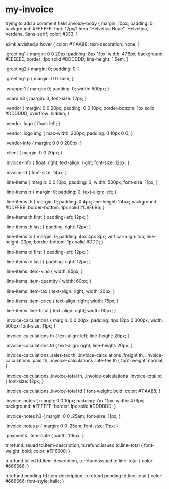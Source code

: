 my-invoice
==========

trying to add a comment field
.invoice-body {
  margin: 10px;
  padding: 0;
  background: #FFFFFF;
  font: 12px/1.5em "Helvetica Neue", Helvetica, Verdana, Sans-serif;
  color: #333;
}

a:link,a:visited,a:hover {
  color: #11AA88;
  text-decoration: none;
}

.greeting1 {
  margin: 0 0 20px;
  padding: 8px 11px;
  width: 476px;
  background: #EEEEEE;
  border: 1px solid #DDDDDD;
  line-height: 1.5em;
}

.greeting2 {
  margin: 0;
  padding: 0;
}

.greeting1 p {
  margin: 0 0 .5em;
}

.wrapper1 {
  margin: 0;
  padding: 0;
  width: 500px;
}

.vcard h3 {
  margin: 0;
  font-size: 12px;
}

.vendor {
  margin: 0 0 20px;
  padding: 0 0 10px;
  border-bottom: 1px solid #DDDDDD;
  overflow: hidden;
}

.vendor .logo {
  float: left;
}

.vendor .logo img {
  max-width: 200px;
  padding: 0 10px 0 0;
}

.vendor-info {
  margin: 0 0 0 200px;
}

.client {
  margin: 0 0 20px;
}

.invoice-info {
  float: right;
  text-align: right;
  font-size: 12px;
}

.invoice-id {
  font-size: 14px;
}

.line-items {
  margin: 0 0 10px;
  padding: 0;
  width: 500px;
  font-size: 11px;
}

.line-items tr {
  margin: 0;
  padding: 0;
  text-align: left;
}

.line-items th {
  margin: 0;
  padding: 0 4px;
  line-height: 24px;
  background: #DDFFBB;
  border-bottom: 1px solid #C8F6B6;
}

.line-items th.first {
  padding-left: 12px;
}

.line-items th.last {
  padding-right: 12px;
}

.line-items td {
  margin: 0;
  padding: 4px 4px 3px;
  vertical-align: top;
  line-height: 20px;
  border-bottom: 1px solid #DDD;
}

.line-items td.first {
  padding-left: 12px;
}

.line-items td.last {
  padding-right: 12px;
}

.line-items .item-kind {
  width: 85px;
}

.line-items .item-quantity {
  width: 60px;
}

.line-items .item-tax {
  text-align: right;
  width: 20px;
}

.line-items .item-price {
  text-align: right;
  width: 75px;
}

.line-items .line-total {
  text-align: right;
  width: 90px;
}

.invoice-calculations {
  margin: 0 0 20px;
  padding: 4px 12px 0 300px;
  width: 500px;
  font-size: 11px;
}

.invoice-calculations th {
  text-align: left;
  line-height: 20px;
}

.invoice-calculations td {
  text-align: right;
  line-height: 20px;
}

.invoice-calculations .sales-tax th,
.invoice-calculations .freight th,
.invoice-calculations .paid th,
.invoice-calculations .late-fee th {
  font-weight: normal;
}

.invoice-calculations .invoice-total th,
.invoice-calculations .invoice-total td {
  font-size: 12px;
}

.invoice-calculations .invoice-total td {
  font-weight: bold;
  color: #11AA88;
}

.invoice-notes {
  margin: 0 0 10px;
  padding: 7px 11px;
  width: 476px;
  background: #FFFFFF;
  border: 1px solid #DDDDDD;
}

.invoice-notes h3 {
  margin: 0 0 .25em;
  font-size: 11px;
}

.invoice-notes p {
  margin: 0 0 .25em;
  font-size: 11px;
}

.payments .item-date {
  width: 116px;
}

tr.refund.issued td.item-description,
tr.refund.issued td.line-total {
  font-weight: bold;
  color: #FF6600;
}

tr.refund.failed td.item-description,
tr.refund.issued td.line-total {
  color: #666666;
}

tr.refund.pending td.item-description,
tr.refund.pending td.line-total {
  color: #666666;
  font-style: italic;
}
